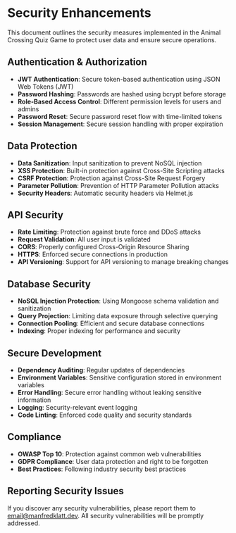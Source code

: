 # Security Enhancements

This document outlines the security measures implemented in the Animal Crossing Quiz Game to protect user data and ensure secure operations.

## Authentication & Authorization

- **JWT Authentication**: Secure token-based authentication using JSON Web Tokens (JWT)
- **Password Hashing**: Passwords are hashed using bcrypt before storage
- **Role-Based Access Control**: Different permission levels for users and admins
- **Password Reset**: Secure password reset flow with time-limited tokens
- **Session Management**: Secure session handling with proper expiration

## Data Protection

- **Data Sanitization**: Input sanitization to prevent NoSQL injection
- **XSS Protection**: Built-in protection against Cross-Site Scripting attacks
- **CSRF Protection**: Protection against Cross-Site Request Forgery
- **Parameter Pollution**: Prevention of HTTP Parameter Pollution attacks
- **Security Headers**: Automatic security headers via Helmet.js

## API Security

- **Rate Limiting**: Protection against brute force and DDoS attacks
- **Request Validation**: All user input is validated
- **CORS**: Properly configured Cross-Origin Resource Sharing
- **HTTPS**: Enforced secure connections in production
- **API Versioning**: Support for API versioning to manage breaking changes

## Database Security

- **NoSQL Injection Protection**: Using Mongoose schema validation and sanitization
- **Query Projection**: Limiting data exposure through selective querying
- **Connection Pooling**: Efficient and secure database connections
- **Indexing**: Proper indexing for performance and security

## Secure Development

- **Dependency Auditing**: Regular updates of dependencies
- **Environment Variables**: Sensitive configuration stored in environment variables
- **Error Handling**: Secure error handling without leaking sensitive information
- **Logging**: Security-relevant event logging
- **Code Linting**: Enforced code quality and security standards

## Compliance

- **OWASP Top 10**: Protection against common web vulnerabilities
- **GDPR Compliance**: User data protection and right to be forgotten
- **Best Practices**: Following industry security best practices

## Reporting Security Issues

If you discover any security vulnerabilities, please report them to [email@manfredklatt.dev](mailto:email@manfredklatt.dev). All security vulnerabilities will be promptly addressed.
